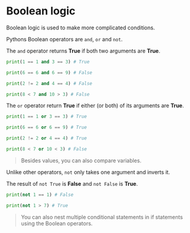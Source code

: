 # Boolean logic

Boolean logic is used to make more complicated conditions.

Pythons Boolean operators are `and`, `or` and `not`.

The `and` operator returns **True** if both two arguments are **True**.

```python
print(1 == 1 and 3 == 3) # True

print(6 == 6 and 6 == 9) # False

print(2 != 2 and 4 == 4) # False

print(8 < 7 and 10 > 3) # False
```

The `or` operator return **True** if either (or both) of its arguments are **True**.

```python
print(1 == 1 or 3 == 3) # True

print(6 == 6 or 6 == 9) # True

print(2 != 2 or 4 == 4) # True

print(8 < 7 or 10 < 3) # False
```

> Besides values, you can also compare variables.

Unlike other operators, `not` only takes one argument and inverts it.

The result of `not True` is **False** and `not False` is **True**.

```python
print(not 1 == 1) # False

print(not 1 > 7) # True
```

> You can also nest multiple conditional statements in if statements using the Boolean operators.
